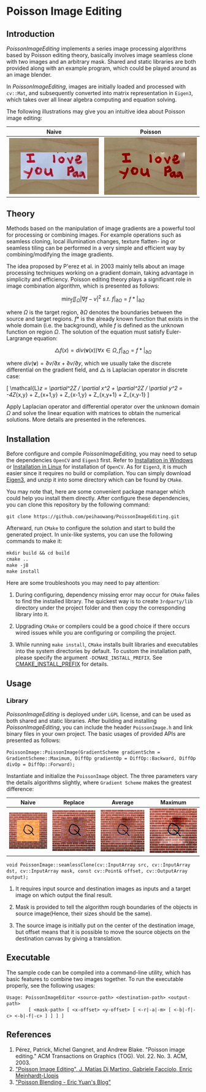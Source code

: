 # Poisson Image Editing

## Introduction

*PoissonImageEditing* implements a series image processing algorithms based by Poisson editing theory, basically involves image seamless clone with two images and an arbitrary mask. Shared and static libraries are both provided along with an example program, which could be played around as an image blender.

In *PoissonImageEditing*, images are initially loaded and processed with `cv::Mat`, and subsequently converted into matrix representation in `Eigen3`, which takes over all linear algebra computing and equation solving.

The following illustrations may give you an intuitive idea about Poisson image editing:

| Naive | Poisson |
|:--------------:|:--------------:|
| ![Naive](/showcases/case0/naive.jpg?raw=true) | ![Poisson](/showcases/case0/result.png?raw=true) |

## Theory

Methods based on the manipulation of image gradients are a powerful tool for processing or combining images. For example operations such as seamless cloning, local illumination changes, texture flatten- ing or seamless tiling can be performed in a very simple and efficient way by combining/modifying the image gradients.

The idea proposed by P'erez et al. in 2003 mainly tells about an image processing techniques working on a gradient domain, taking advantage in simplicity and efficiency. Poisson editing theory plays a significant role in image combination algorithm, which is presented as follows:

$$
\min _{f} \iint_{\Omega} {\lvert \nabla f - v \rvert}^2 \ s.t.\ f \vert_{\partial \Omega} = f* \vert_{\partial \Omega}
$$

where $\Omega$ is the target region, $\partial \Omega$ denotes the boundaries between the source and target regions. $f*$ is the already known function that exists in the whole domain (i.e. the background), while $f$ is defined as the unknown function on region $\Omega$. The solution of the equation must satisfy Euler-Largrange equation:

$$
\triangle f(x) = div(\textbf{v}(x)) \forall x \in \Omega, f \vert_{\partial \Omega} = f* \vert_{\partial \Omega}
$$

where $div(\textbf{v}) = \partial v / \partial x + \partial v / \partial y$, which we usually take the discrete differential on the gradient field, and $\triangle$ is Laplacian operator in discrete case:

\[
\mathcal{L}_z = \partial^2Z / \partial x^2 + \partial^2Z / \partial y^2 = -4Z_{x,y} + Z_{x+1,y} + Z_{x-1,y} + Z_{x,y+1} + Z_{x,y-1}
\]

Apply Laplacian operator and differential operator over the unknown domain $\Omega$ and solve the linear equation with matrices to obtain the numerical solutions. More details are presented in the references.

## Installation

Before configure and compile *PoissonImageEditing*, you may need to setup the dependencies `OpenCV` and `Eigen3` first. Refer to [Installation in Windows](https://docs.opencv.org/3.4/d3/d52/tutorial_windows_install.html) or [Installation in Linux](https://docs.opencv.org/3.3.0/d7/d9f/tutorial_linux_install.html) for installation of `OpenCV`. As for `Eigen3`, it is much easier since it requires no build or compilation. You can simply download [Eigen3](http://eigen.tuxfamily.org/index.php?title=Main_Page), and unzip it into some directory which can be found by `CMake`.

You may note that, here are some convenient package manager which could help you install them directly. After configure these dependencies, you can clone this repository by the following command:

```
git clone https://github.com/peihaowang/PoissonImageEditing.git
```

Afterward, run `CMake` to configure the solution and start to build the generated project. In unix-like systems, you can use the following commands to make it:

```
mkdir build && cd build
cmake ..
make -j8
make install
```

Here are some troubleshoots you may need to pay attention:

1. During configuring, dependency missing error may occur for `CMake` failes to find the installed library. The quickest way is to create `3rdparty/lib` directory under the project folder and then copy the corresponding library into it.

2. Upgrading `CMake` or compilers could be a good choice if there occurs wired issues while you are configuring or compiling the project.

3. While running `make install`, `CMake` installs built libraries and executables into the system directories by default. To custom the installation path, please specify the argument `-DCMAKE_INSTALL_PREFIX`. See [CMAKE_INSTALL_PREFIX](https://cmake.org/cmake/help/latest/variable/CMAKE_INSTALL_PREFIX.html) for details.

## Usage

### Library

*PoissonImageEditing* is deployed under `LGPL` license, and can be used as both shared and static libraries. After building and installing *PoissonImageEditing*, you can include the header `PoissonImage.h` and link binary files in your own project. The basic usages of provided APIs are presented as follows:

```
PoissonImage::PoissonImage(GradientScheme gradientSchm = GradientScheme::Maximum, DiffOp gradientOp = DiffOp::Backward, DiffOp divOp = DiffOp::Forward);
```

Instantiate and initialize the `PoissonImage` object. The three parameters vary the details algorithms slightly, where `Gradient Scheme` makes the greatest difference:

| Naive | Replace | Average | Maximum |
|:--------------:|:--------------:|:----------------:|:----------------:|
| ![Naive](/showcases/case1/naive.jpg?raw=true) | ![Replace](/showcases/case1/replace.jpg?raw=true) | ![Average](/showcases/case1/average.jpg?raw=true) | ![Maximum](/showcases/case1/maximum.jpg?raw=true) |

```
void PoissonImage::seamlessClone(cv::InputArray src, cv::InputArray dst, cv::InputArray mask, const cv::Point& offset, cv::OutputArray output);
```

1. It requires input source and destination images as inputs and a target image on which output the final result.

2. Mask is provided to tell the algorithm rough boundaries of the objects in source image(Hence, their sizes should be the same).

3. The source image is initially put on the center of the destination image, but offset means that it is possible to move the source objects on the destination canvas by giving a translation.

## Executable

The sample code can be compiled into a command-line utility, which has basic features to combine two images together. To run the executable properly, see the following usages:

```
Usage: PoissonImageEditor <source-path> <destination-path> <output-path>
        [ <mask-path> [ <x-offset> <y-offset> [ <-r|-a|-m> [ <-b|-f|-c> <-b|-f|-c> ] ] ] ]
```

## References

1. Pérez, Patrick, Michel Gangnet, and Andrew Blake. "Poisson image editing." ACM Transactions on Graphics (TOG). Vol. 22. No. 3. ACM, 2003.
2. ["Poisson Image Editing", J. Matías Di Martino, Gabriele Facciolo, Enric Meinhardt-Llopis](http://www.ipol.im/pub/art/2016/163/)
3. ["Poisson Blending - Eric Yuan's Blog"](http://eric-yuan.me/poisson-blending/)

